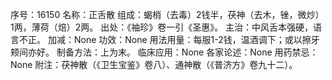序号：16150
名称：正舌散
组成：蝎梢（去毒）2钱半，茯神（去木，锉，微炒）1两，薄荷（焙）2两。
出处：《袖珍》卷一引《圣惠》。
主治：中风舌本强硬，语言不正。
加减：None
功效：None
用法用量：每服1-2钱，温酒调下；或以擦牙颊间亦好。
制备方法：上为末。
临床应用：None
各家论述：None
用药禁忌：None
附注：茯神散（《卫生宝鉴》卷八）、通神散（《普济方》卷九十二）。
